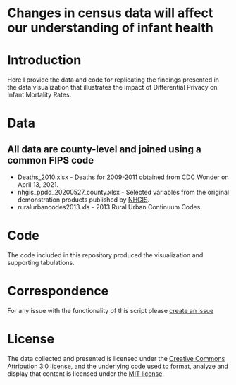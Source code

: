 # Changes in census data will affect our understanding of infant health
# Introduction
Here I provide the data and code for replicating the findings presented in the data visualization that illustrates the impact of Differential Privacy on Infant Mortality Rates. 

# Data
## All data are county-level and joined using a common FIPS code

* Deaths_2010.xlsx - Deaths for 2009-2011 obtained from CDC Wonder on April 13, 2021.
* nhgis_ppdd_20200527_county.xlsx - Selected variables from the original demonstration products published by [NHGIS](https://nhgis.org/privacy-protected-demonstration-data#v20200527). 
* ruralurbancodes2013.xls - 2013 Rural Urban Continuum Codes. 

# Code
The code included in this repository produced the visualization and supporting tabulations. 

# Correspondence
For any issue with the functionality of this script please [create an issue](https://github.com/alexisrsantos/SOCIUS/issues)

# License
The data collected and presented is licensed under the [Creative Commons Attribution 3.0 license](http://creativecommons.org/licenses/by/3.0/us/deed.en_US), and the underlying code used to format, analyze and display that content is licensed under the [MIT license](http://opensource.org/licenses/mit-license.php).
